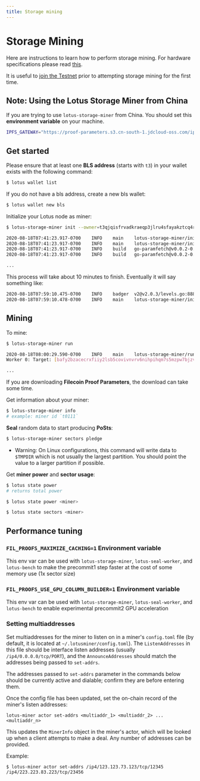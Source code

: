 ```yaml
---
title: Storage mining
---
```


# Storage Mining

Here are instructions to learn how to perform storage mining. For hardware specifications please read [this](https://docs.lotu.sh/en+hardware-mining).

It is useful to [join the Testnet](https://docs.lotu.sh/en+join-testnet) prior to attempting storage mining for the first time.

## Note: Using the Lotus Storage Miner from China

If you are trying to use `lotus-storage-miner` from China. You should set this **environment variable** on your machine.

```sh
IPFS_GATEWAY="https://proof-parameters.s3.cn-south-1.jdcloud-oss.com/ipfs/"
```

## Get started

Please ensure that at least one **BLS address** (starts with `t3`) in your wallet exists with the following command:

```sh
$ lotus wallet list
```

If you do not have a bls address, create a new bls wallet:

```sh
$ lotus wallet new bls
```

Initialize your Lotus node as miner:

```bash
$ lotus-storage-miner init --owner=t3qjqisfrvadkraeqp3jlru4sfayakztcq4rt2mbx2uwflluuxchht6tp4i4q2egvmjodrvr2x76bgrlu3zgkq --sector-size=32GiB

2020-08-18T07:41:23.917-0700    INFO    main    lotus-storage-miner/init.go:110 Initializing lotus storage miner
2020-08-18T07:41:23.917-0700    INFO    main    lotus-storage-miner/init.go:130 Checking proof parameters
2020-08-18T07:41:23.917-0700    INFO    build   go-paramfetch@v0.0.2-0.20200701152213-3e0f0afdc261/paramfetch.go:138    Parameter file /var/tmp/filecoin-proof-parameters/v27-proof-of-spacetime-fallback-merkletree-poseidon_hasher-8-0-0-0170db1f394b35d995252228ee359194b13199d259380541dc529fb0099096b0.vk is ok
2020-08-18T07:41:23.917-0700    INFO    build   go-paramfetch@v0.0.2-0.20200701152213-3e0f0afdc261/paramfetch.go:138    Parameter file /var/tmp/filecoin-proof-parameters/v27-stacked-proof-of-replication-merkletree-poseidon_hasher-8-0-0-sha256_hasher-032d3138d22506ec0082ed72b2dcba18df18477904e35bafee82b3793b06832f.vk is ok

...
```

This process will take about 10 minutes to finish. Eventually it will say something like:

```bash
2020-08-18T07:59:10.475-0700    INFO    badger  v2@v2.0.3/levels.go:888 Got compaction priority: {level:0 score:1.73 dropPrefix:[]}
2020-08-18T07:59:10.478-0700    INFO    main    lotus-storage-miner/init.go:252 Storage miner successfully created, you can now start it with 'lotus-storage-miner run'
```

## Mining

To mine:

```bash
$ lotus-storage-miner run

2020-08-18T08:00:29.590-0700    INFO    main    lotus-storage-miner/run.go:81   Checking full node sync status
Worker 0: Target: [bafy2bzacecrxfiiy2lsb5covivnvrv6nihpihqm7s5mzpw7bjzvhsmzsjuv5e]      State: complete Height: 209461

...
```

If you are downloading **Filecoin Proof Parameters**, the download can take some time.

Get information about your miner:

```sh
$ lotus-storage-miner info
# example: miner id `t0111`
```

**Seal** random data to start producing **PoSts**:

```sh
$ lotus-storage-miner sectors pledge
```

- Warning: On Linux configurations, this command will write data to `$TMPDIR` which is not usually the largest partition. You should point the value to a larger partition if possible.

Get **miner power** and **sector usage**:

```sh
$ lotus state power
# returns total power

$ lotus state power <miner>

$ lotus state sectors <miner>
```

## Performance tuning

### `FIL_PROOFS_MAXIMIZE_CACHING=1` Environment variable

This env var can be used with `lotus-storage-miner`, `lotus-seal-worker`, and `lotus-bench` to make the precommit1 step faster at the cost of some memory use (1x sector size)

### `FIL_PROOFS_USE_GPU_COLUMN_BUILDER=1` Environment variable

This env var can be used with `lotus-storage-miner`, `lotus-seal-worker`, and `lotus-bench` to enable experimental precommit2 GPU acceleration

### Setting multiaddresses

Set multiaddresses for the miner to listen on in a miner's `config.toml` file
(by default, it is located at `~/.lotusminer/config.toml`). The `ListenAddresses` in this file should be interface listen addresses (usually `/ip4/0.0.0.0/tcp/PORT`), and the `AnnounceAddresses` should match the addresses being passed to `set-addrs`.

The addresses passed to `set-addrs` parameter in the commands below should be currently active and dialable; confirm they are before entering them.

Once the config file has been updated, set the on-chain record of the miner's listen addresses:

```
lotus-miner actor set-addrs <multiaddr_1> <multiaddr_2> ... <multiaddr_n>
```

This updates the `MinerInfo` object in the miner's actor, which will be looked up
when a client attempts to make a deal. Any number of addresses can be provided.

Example:

```
$ lotus-miner actor set-addrs /ip4/123.123.73.123/tcp/12345 /ip4/223.223.83.223/tcp/23456
```

